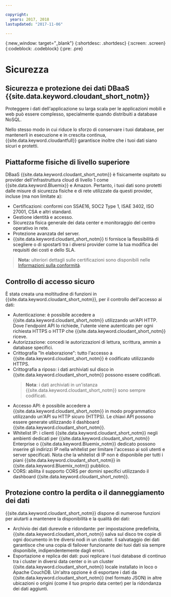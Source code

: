 ```yaml
---

copyright:
  years: 2017, 2018
lastupdated: "2017-11-06"

---
```


{:new_window: target="_blank"}
{:shortdesc: .shortdesc}
{:screen: .screen}
{:codeblock: .codeblock}
{:pre: .pre}

<!-- Acrolinx: 2017-04-28 -->

# Sicurezza

## Sicurezza e protezione dei dati DBaaS {{site.data.keyword.cloudant_short_notm}}

Proteggere i dati dell'applicazione su larga scala per le applicazioni mobili e web può essere complesso,
specialmente quando distribuiti a database NoSQL.

Nello stesso modo in cui riduce lo sforzo di conservare i tuoi database,
per mantenerli in esecuzione e in crescita continua,
{{site.data.keyword.cloudantfull}} garantisce inoltre che i tuoi dati siano sicuri e protetti.

## Piattaforme fisiche di livello superiore

DBaaS {{site.data.keyword.cloudant_short_notm}} è
fisicamente ospitato su provider dell'infrastruttura cloud di livello 1 come
{{site.data.keyword.Bluemix}} e Amazon.
Pertanto,
i tuoi dati sono protetti dalle misure di sicurezza fisiche e di rete utilizzate da questi provider,
incluse (ma non limitate a):

- Certificazioni: conformi con SSAE16, SOC2 Type 1, ISAE 3402, ISO 27001, CSA e altri standard.
- Gestione identità e accesso.
- Sicurezza fisica generale dei data center e monitoraggio del centro operativo in rete.
- Protezione avanzata del server.
- {{site.data.keyword.cloudant_short_notm}} ti fornisce la flessibilità di scegliere
  o di spostarti tra i diversi provider
  come la tua modifica dei requisiti dei costi e dello SLA.

> **Nota:** ulteriori dettagli sulle certificazioni sono disponibili nelle [Informazioni sulla conformità](compliance.html).

## Controllo di accesso sicuro

È stata creata una moltitudine di funzioni in
{{site.data.keyword.cloudant_short_notm}},
per il controllo dell'accesso ai dati:

- Autenticazione: è possibile accedere a {{site.data.keyword.cloudant_short_notm}}
  utilizzando un'API HTTP.
  Dove l'endpoint API lo richiede,
  l'utente viene autenticato per ogni richiesta HTTPS o HTTP che
  {{site.data.keyword.cloudant_short_notm}} riceve.
- Autorizzazione: concedi le autorizzazioni di lettura,
  scrittura,
  ammin a database specifici.
- Crittografia "In elaborazione": tutto l'accesso a
  {{site.data.keyword.cloudant_short_notm}} è codificato utilizzando HTTPS.
- Crittografia a riposo: i dati archiviati sul disco in
  {{site.data.keyword.cloudant_short_notm}} possono essere codificati.
  > **Nota**: i dati archiviati in un'istanza {{site.data.keyword.cloudant_short_notm}} sono sempre codificati.
- Accesso API: è possibile accedere a {{site.data.keyword.cloudant_short_notm}} in modo programmatico
  utilizzando un'API su HTTP sicuro (HTTPS).
  Le chiavi API possono essere generate utilizzando il dashboard
  {{site.data.keyword.cloudant_short_notm}}.
- Whitelist IP: i clienti {{site.data.keyword.cloudant_short_notm}} negli ambienti dedicati
  per {{site.data.keyword.cloudant_short_notm}} Enterprise o
  {{site.data.keyword.Bluemix_notm}} dedicato possono inserire gli indirizzi IP nella whitelist per limitare l'accesso ai soli utenti e server
  specificati. Nota che la whitelist di IP non è disponibile per tutti i piani {{site.data.keyword.cloudant_short_notm}}
  in {{site.data.keyword.Bluemix_notm}} pubblico. 
- CORS: abilita il supporto CORS per domini specifici utilizzando il dashboard
  {{site.data.keyword.cloudant_short_notm}}.

## Protezione contro la perdita o il danneggiamento dei dati

{{site.data.keyword.cloudant_short_notm}} dispone di numerose funzioni
per aiutarti a mantenere la disponibilità e la qualità dei dati:

- Archivio dei dati durevole e ridondante: per impostazione predefinita,
  {{site.data.keyword.cloudant_short_notm}} salva sul disco tre copie
  di ogni documento in tre diversi nodi in un cluster.
  Il salvataggio dei dati garantisce che una copia di failover funzionante dei tuoi dati
  sia sempre disponibile, indipendentemente dagli errori.
- Esportazione e replica dei dati: puoi replicare i tuoi database di continuo
  tra i cluster in diversi data center
  o in un cluster {{site.data.keyword.cloudant_short_notm}} locale installato in loco
  o Apache CouchDB.
  Un'altra opzione è di esportare i dati da
  {{site.data.keyword.cloudant_short_notm}} (nel formato JSON)
  in altre ubicazioni o origini (come il tuo proprio data center) per la ridondanza dei dati aggiunti.
